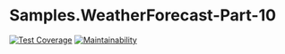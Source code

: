 # Samples.WeatherForecast-Part-10

[![Test Coverage](https://api.codeclimate.com/v1/badges/4f6f1512cc3ea8b71cbd/test_coverage)](https://codeclimate.com/github/peteking/Samples.WeatherForecast-Part-10/test_coverage)
[![Maintainability](https://api.codeclimate.com/v1/badges/4f6f1512cc3ea8b71cbd/maintainability)](https://codeclimate.com/github/peteking/Samples.WeatherForecast-Part-10/maintainability)
